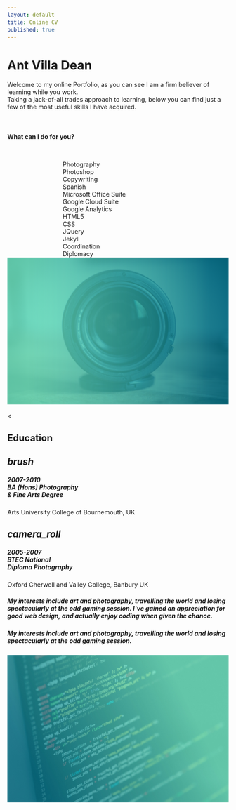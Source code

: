 ```yaml
---
layout: default
title: Online CV
published: true
---
```

 <div id="index-banner" class="parallax-container valign-wrapper">
    <div class="section">
      <div class="container">
        <h1 class="header center">Ant Villa Dean</h1>
        <div class="row center">
          <p class="col s12">Welcome to my online Portfolio, as you can see I am a firm believer of learning while you work. 
            <br />Taking a jack-of-all trades approach to learning, below you can find just a few of the most useful skills I have acquired.</p>
        </div>
        <div class="row center">
          <h4 class="center">What can I do for you?</h4>
        <div class="center" style="padding-right: 25%; padding-left: 25%; padding-top: 10px;">
                    <div class="chip white-text chitty">Photography</div>
                    <div class="chip white-text chitty">Photoshop</div>
                    <div class="chip white-text chitty">Copywriting</div>
                    <div class="chip white-text chitty">Spanish</div>
                    <div class="chip white-text chitty">Microsoft Office Suite</div>
                    <div class="chip white-text chitty">Google Cloud Suite</div>
                    <div class="chip white-text chitty">Google Analytics</div>
                    <div class="chip white-text chitty">HTML5</div>
                    <div class="chip white-text chitty">CSS</div>
                    <div class="chip white-text chitty">JQuery</div>
                    <div class="chip white-text chitty">Jekyll</div>
                    <div class="chip white-text chitty">Coordination</div>
                    <div class="chip white-text chitty">Diplomacy</div>
        </div>
        </div>
      </div>
    </div>
    <div class="parallax"><img src="/assets/images/StockLens.jpg" /></div>
  </div>

<

  <!--   Container Section   -->
  <div class="container">
    <div class="section">
      <!--   Icon Section   -->
      <div class="row">
        <div class="row center">
          <h2 class="header col s12 light">Education</h2>
        </div>
        <div class="col s12 m6">
          <div class="icon-block">
            <h2 class="center grey-text"><i class="material-icons">brush</i></h2>
            <h5 class="center grey-text text-darken-3">2007-2010<br>BA (Hons) Photography<br> & Fine Arts Degree</h5>
            <p class="center light">Arts University College of Bournemouth, UK</p>
          </div>
        </div>
        <div class="col s12 m6">
          <div class="icon-block">
            <h2 class="center grey-text"><i class="material-icons">camera_roll</i></h2>
            <h5 class="center grey-text text-darken-3">2005-2007<br>BTEC National<br>Diploma Photography</h5>
            <p class="center light">Oxford Cherwell and Valley College, Banbury UK</p>
          </div>
        </div>
      </div>
    </div>
  </div>



  <div class="parallax-container valign-wrapper">
    <div class="section">
      <div class="container">
        <div class="row center">
          <h5 class="header col s12 light hide-on-small-only">My interests include art and photography, travelling the world and losing spectacularly at the odd gaming session. I've gained an  appreciation for good web design, and actually enjoy coding when given the chance.</h5>
          <h5 class="header col s12 light hide-on-med-and-up">My interests include art and photography, travelling the world and losing spectacularly at the odd gaming session.</h5>
        </div>
      </div>
    </div>
    <div class="parallax"><img src="/assets/images/screen.jpg">
    </div>
  </div>
